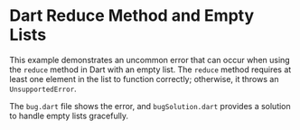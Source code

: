 # Dart Reduce Method and Empty Lists

This example demonstrates an uncommon error that can occur when using the `reduce` method in Dart with an empty list. The `reduce` method requires at least one element in the list to function correctly; otherwise, it throws an `UnsupportedError`. 

The `bug.dart` file shows the error, and `bugSolution.dart` provides a solution to handle empty lists gracefully.
